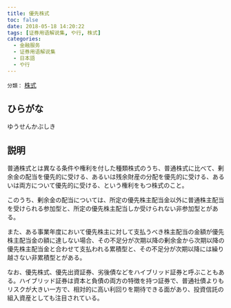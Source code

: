 ```yaml
---
title: 優先株式
toc: false
date: 2018-05-18 14:20:22
tags: [证券用语解说集, や行, 株式]
categories:
  - 金融服务
  - 证券用语解说集
  - 日本語
  - や行
---
```


`分類：` [株式](/tags/株式/)

## ひらがな

ゆうせんかぶしき

## 説明

普通株式とは異なる条件や権利を付した種類株式のうち、普通株式に比べて、剰余金の配当を優先的に受ける、あるいは残余財産の分配を優先的に受ける、あるいは両方について優先的に受ける、という権利をもつ株式のこと。

このうち、剰余金の配当については、所定の優先株主配当金以外に普通株主配当を受けられる参加型と、所定の優先株主配当しか受けられない非参加型とがある。

また、ある事業年度において優先株主に対して支払うべき株主配当の金額が優先株主配当金の額に達しない場合、その不足分が次期以降の剰余金から次期以降の優先株主配当金と合わせて支払われる累積型と、その不足分が次期以降には繰り越さない非累積型とがある。

なお、優先株式、優先出資証券、劣後債などをハイブリッド証券と呼ぶこともある。ハイブリッド証券は資本と負債の両方の特徴を持つ証券で、普通社債よりもリスクが大きい一方で、相対的に高い利回りを期待できる面があり、投資信託の組入資産としても注目されている。
